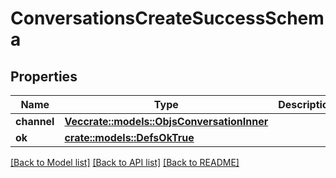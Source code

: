 # ConversationsCreateSuccessSchema

## Properties

Name | Type | Description | Notes
------------ | ------------- | ------------- | -------------
**channel** | [**Vec<crate::models::ObjsConversationInner>**](objs_conversation_inner.md) |  | 
**ok** | [**crate::models::DefsOkTrue**](defs_ok_true.md) |  | 

[[Back to Model list]](../README.md#documentation-for-models) [[Back to API list]](../README.md#documentation-for-api-endpoints) [[Back to README]](../README.md)


